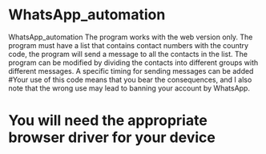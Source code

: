 # WhatsApp_automation

WhatsApp_automation
The program works with the web version only. The program must have a list that contains contact numbers with the country code, the program will send a message to all the contacts in the list. The program can be modified by dividing the contacts into different groups with different messages. A specific timing for sending messages can be added #Your use of this code means that you bear the consequences, and I also note that the wrong use may lead to banning your account by WhatsApp.


# You will need the appropriate browser driver for your device
